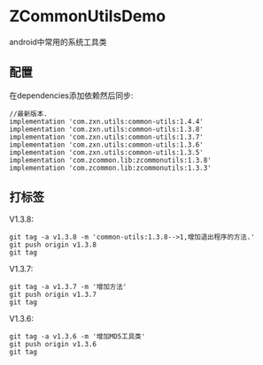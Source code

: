 # ZCommonUtilsDemo
android中常用的系统工具类

## 配置

在dependencies添加依赖然后同步:

```
//最新版本.
implementation 'com.zxn.utils:common-utils:1.4.4'
implementation 'com.zxn.utils:common-utils:1.3.8'
implementation 'com.zxn.utils:common-utils:1.3.7'
implementation 'com.zxn.utils:common-utils:1.3.6'
implementation 'com.zxn.utils:common-utils:1.3.5'
implementation 'com.zcommon.lib:zcommonutils:1.3.8'
implementation 'com.zcommon.lib:zcommonutils:1.3.3'
```

## 打标签

V1.3.8:

```
git tag -a v1.3.8 -m 'common-utils:1.3.8-->1,增加退出程序的方法.'
git push origin v1.3.8
git tag
```

V1.3.7:

```
git tag -a v1.3.7 -m '增加方法'
git push origin v1.3.7
git tag
```

V1.3.6:

```
git tag -a v1.3.6 -m '增加MD5工具类'
git push origin v1.3.6
git tag
```
